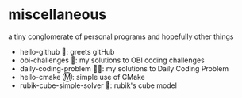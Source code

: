 # miscellaneous
a tiny conglomerate of personal programs and hopefully other things

* hello-github 👋: greets gitHub
* obi-challenges 🥇: my solutions to OBI coding challenges
* daily-coding-problem 👨‍💻: my solutions to Daily Coding Problem 
* hello-cmake Ⓜ️: simple use of CMake
* rubik-cube-simple-solver 🧩: rubik's cube model
